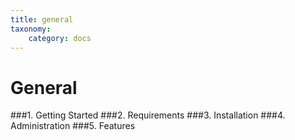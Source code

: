 ```yaml
---
title: general
taxonomy:
    category: docs
---
```


# General

###1. Getting Started
###2. Requirements
###3. Installation
###4. Administration
###5. Features

